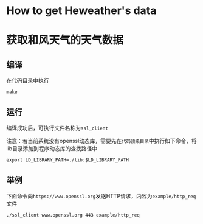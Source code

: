 # How to get Heweather's data
# 获取和风天气的天气数据

## 编译

在代码目录中执行

``` shell
make
```

## 运行

编译成功后，可执行文件名称为`ssl_client`

注意：若当前系统没有openssl动态库，需要先在`代码顶级目录`中执行如下命令，将lib目录添加到程序动态库的查找路径中

``` shell
export LD_LIBRARY_PATH=./lib:$LD_LIBRARY_PATH
```

## 举例

下面命令向`https://www.openssl.org`发送HTTP请求，内容为`example/http_req`文件

``` shell
./ssl_client www.openssl.org 443 example/http_req

```
